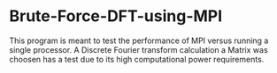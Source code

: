 # Brute-Force-DFT-using-MPI
This program is meant to test the performance of MPI versus running a single processor. A Discrete Fourier transform calculation a Matrix was choosen has a test due to its high computational power requirements. 
